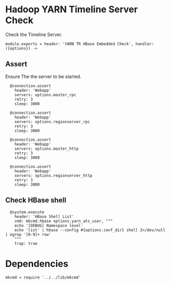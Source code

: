 
# Hadoop YARN Timeline Server Check

Check the Timeline Server.

    module.exports = header: 'YARN TR HBase Embedded Check', handler: ({options}) ->

## Assert

Ensure The the server to be started.

      @connection.assert
        header: 'Webapp'
        servers: options.master_rpc
        retry: 3
        sleep: 3000

      @connection.assert
        header: 'Webapp'
        servers: options.regionserver_rpc
        retry: 3
        sleep: 3000

      @connection.assert
        header: 'Webapp'
        servers: options.master_http
        retry: 3
        sleep: 3000

      @connection.assert
        header: 'Webapp'
        servers: options.regionserver_http
        retry: 3
        sleep: 3000

## Check HBase shell

      @system.execute
        header: 'HBase Shell List'
        cmd: mkcmd.hbase options.yarn_ats_user, """
        echo '[DEBUG] Namespace level'
        echo 'list' | hbase --config #{options.conf_dir} shell 2>/dev/null | egrep '[0-9]+ row'
        """
        trap: true


# Dependencies

    mkcmd = require '../../lib/mkcmd'
